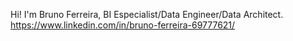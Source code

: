Hi! I'm Bruno Ferreira, BI Especialist/Data Engineer/Data Architect.
https://www.linkedin.com/in/bruno-ferreira-69777621/
